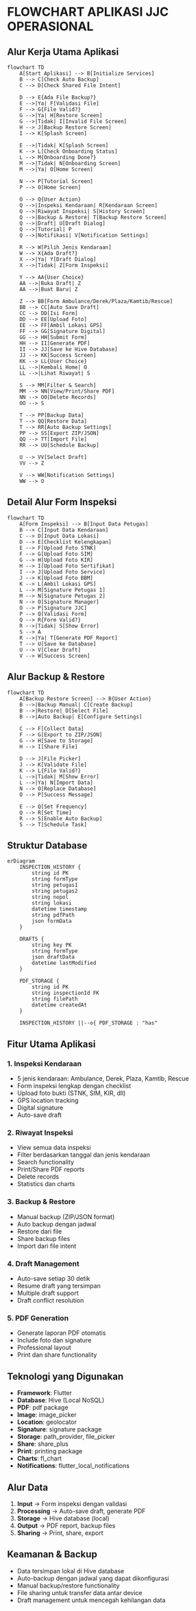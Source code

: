 # FLOWCHART APLIKASI JJC OPERASIONAL

## Alur Kerja Utama Aplikasi

```mermaid
flowchart TD
    A[Start Aplikasi] --> B[Initialize Services]
    B --> C[Check Auto Backup]
    C --> D[Check Shared File Intent]
    
    D --> E{Ada File Backup?}
    E -->|Ya| F[Validasi File]
    F --> G{File Valid?}
    G -->|Ya| H[Restore Screen]
    G -->|Tidak| I[Invalid File Screen]
    H --> J[Backup Restore Screen]
    I --> K[Splash Screen]
    
    E -->|Tidak| K[Splash Screen]
    K --> L[Check Onboarding Status]
    L --> M{Onboarding Done?}
    M -->|Tidak| N[Onboarding Screen]
    M -->|Ya| O[Home Screen]
    
    N --> P[Tutorial Screen]
    P --> O[Home Screen]
    
    O --> Q{User Action}
    Q -->|Inspeksi Kendaraan| R[Kendaraan Screen]
    Q -->|Riwayat Inspeksi| S[History Screen]
    Q -->|Backup & Restore| T[Backup Restore Screen]
    Q -->|Draft| U[Draft Dialog]
    Q -->|Tutorial| P
    Q -->|Notifikasi| V[Notification Settings]
    
    R --> W[Pilih Jenis Kendaraan]
    W --> X{Ada Draft?}
    X -->|Ya| Y[Draft Dialog]
    X -->|Tidak| Z[Form Inspeksi]
    
    Y --> AA{User Choice}
    AA -->|Buka Draft| Z
    AA -->|Buat Baru| Z
    
    Z --> BB[Form Ambulance/Derek/Plaza/Kamtib/Rescue]
    BB --> CC[Auto Save Draft]
    CC --> DD[Isi Form]
    DD --> EE[Upload Foto]
    EE --> FF[Ambil Lokasi GPS]
    FF --> GG[Signature Digital]
    GG --> HH[Submit Form]
    HH --> II[Generate PDF]
    II --> JJ[Save ke Hive Database]
    JJ --> KK[Success Screen]
    KK --> LL{User Choice}
    LL -->|Kembali Home| O
    LL -->|Lihat Riwayat| S
    
    S --> MM[Filter & Search]
    MM --> NN[View/Print/Share PDF]
    NN --> OO[Delete Records]
    OO --> S
    
    T --> PP[Backup Data]
    T --> QQ[Restore Data]
    T --> RR[Auto Backup Settings]
    PP --> SS[Export ZIP/JSON]
    QQ --> TT[Import File]
    RR --> UU[Schedule Backup]
    
    U --> VV[Select Draft]
    VV --> Z
    
    V --> WW[Notification Settings]
    WW --> O
```

## Detail Alur Form Inspeksi

```mermaid
flowchart TD
    A[Form Inspeksi] --> B[Input Data Petugas]
    B --> C[Input Data Kendaraan]
    C --> D[Input Data Lokasi]
    D --> E[Checklist Kelengkapan]
    E --> F[Upload Foto STNK]
    F --> G[Upload Foto SIM]
    G --> H[Upload Foto KIR]
    H --> I[Upload Foto Sertifikat]
    I --> J[Upload Foto Service]
    J --> K[Upload Foto BBM]
    K --> L[Ambil Lokasi GPS]
    L --> M[Signature Petugas 1]
    M --> N[Signature Petugas 2]
    N --> O[Signature Manager]
    O --> P[Signature JJC]
    P --> Q[Validasi Form]
    Q --> R{Form Valid?}
    R -->|Tidak| S[Show Error]
    S --> A
    R -->|Ya| T[Generate PDF Report]
    T --> U[Save ke Database]
    U --> V[Clear Draft]
    V --> W[Success Screen]
```

## Alur Backup & Restore

```mermaid
flowchart TD
    A[Backup Restore Screen] --> B{User Action}
    B -->|Backup Manual| C[Create Backup]
    B -->|Restore| D[Select File]
    B -->|Auto Backup| E[Configure Settings]
    
    C --> F[Collect Data]
    F --> G[Export to ZIP/JSON]
    G --> H[Save to Storage]
    H --> I[Share File]
    
    D --> J[File Picker]
    J --> K[Validate File]
    K --> L{File Valid?}
    L -->|Tidak| M[Show Error]
    L -->|Ya| N[Import Data]
    N --> O[Replace Database]
    O --> P[Success Message]
    
    E --> Q[Set Frequency]
    Q --> R[Set Time]
    R --> S[Enable Auto Backup]
    S --> T[Schedule Task]
```

## Struktur Database

```mermaid
erDiagram
    INSPECTION_HISTORY {
        string id PK
        string formType
        string petugas1
        string petugas2
        string nopol
        string lokasi
        datetime timestamp
        string pdfPath
        json formData
    }
    
    DRAFTS {
        string key PK
        string formType
        json draftData
        datetime lastModified
    }
    
    PDF_STORAGE {
        string id PK
        string inspectionId FK
        string filePath
        datetime createdAt
    }
    
    INSPECTION_HISTORY ||--o{ PDF_STORAGE : "has"
```

## Fitur Utama Aplikasi

### 1. **Inspeksi Kendaraan**
- 5 jenis kendaraan: Ambulance, Derek, Plaza, Kamtib, Rescue
- Form inspeksi lengkap dengan checklist
- Upload foto bukti (STNK, SIM, KIR, dll)
- GPS location tracking
- Digital signature
- Auto-save draft

### 2. **Riwayat Inspeksi**
- View semua data inspeksi
- Filter berdasarkan tanggal dan jenis kendaraan
- Search functionality
- Print/Share PDF reports
- Delete records
- Statistics dan charts

### 3. **Backup & Restore**
- Manual backup (ZIP/JSON format)
- Auto backup dengan jadwal
- Restore dari file
- Share backup files
- Import dari file intent

### 4. **Draft Management**
- Auto-save setiap 30 detik
- Resume draft yang tersimpan
- Multiple draft support
- Draft conflict resolution

### 5. **PDF Generation**
- Generate laporan PDF otomatis
- Include foto dan signature
- Professional layout
- Print dan share functionality

## Teknologi yang Digunakan

- **Framework**: Flutter
- **Database**: Hive (Local NoSQL)
- **PDF**: pdf package
- **Image**: image_picker
- **Location**: geolocator
- **Signature**: signature package
- **Storage**: path_provider, file_picker
- **Share**: share_plus
- **Print**: printing package
- **Charts**: fl_chart
- **Notifications**: flutter_local_notifications

## Alur Data

1. **Input** → Form inspeksi dengan validasi
2. **Processing** → Auto-save draft, generate PDF
3. **Storage** → Hive database (local)
4. **Output** → PDF report, backup files
5. **Sharing** → Print, share, export

## Keamanan & Backup

- Data tersimpan lokal di Hive database
- Auto-backup dengan jadwal yang dapat dikonfigurasi
- Manual backup/restore functionality
- File sharing untuk transfer data antar device
- Draft management untuk mencegah kehilangan data





